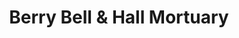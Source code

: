 ---
title: "Berry Bell & Hall Mortuary"
url: /fallbrook/berry-bell-und-hall-mortuary/
shop: Bestattungen
---